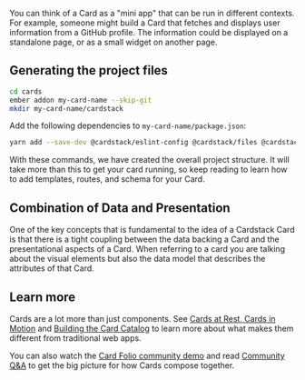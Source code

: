 You can think of a Card as a "mini app" that can be run in different contexts.
For example, someone might build a Card that fetches and displays user information from a GitHub profile.
The information could be displayed on a standalone page, or as a small widget on another page.

## Generating the project files

```sh
cd cards
ember addon my-card-name --skip-git
mkdir my-card-name/cardstack
```

Add the following dependencies to `my-card-name/package.json`:

```sh
yarn add --save-dev @cardstack/eslint-config @cardstack/files @cardstack/github-auth @cardstack/image @cardstack/jsonapi @cardstack/mobiledoc @cardstack/mock-auth @cardstack/routing @cardstack/test-support @cardstack/tools
```

With these commands, we have created the overall project structure.
It will take more than this to get your card running, so keep reading to learn how to add templates, routes, and schema for your Card.

## Combination of Data and Presentation

One of the key concepts that is fundamental to the idea of a Cardstack Card is that there is a tight coupling between the data backing a Card and the presentational aspects of a Card. When referring to a card you are talking about the visual elements but also the data model that describes the attributes of that Card.

## Learn more

Cards are a lot more than just components. See [Cards at Rest, Cards in Motion](https://medium.com/cardstack/cards-at-rest-cards-in-motion-4a0f88a8b6c5) and [Building the Card Catalog](https://medium.com/cardstack/building-the-card-catalog-bf034445d05e) to learn more about what makes them different from traditional web apps.

You can also watch the [Card Folio community demo](https://medium.com/cardstack/cardstacks-card-folio-app-community-demo-c81b873ab596) and read [Community Q&A](https://medium.com/cardstack/community-q-a-the-card-folio-app-c07125a2e18d) to get the big picture for how Cards compose together.
